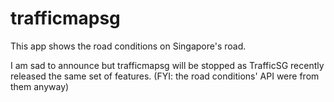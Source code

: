 # trafficmapsg
This app shows the road conditions on Singapore's road. 

I am sad to announce but trafficmapsg will be stopped as TrafficSG recently released the same set of features. (FYI: the road conditions' API were from them anyway)
